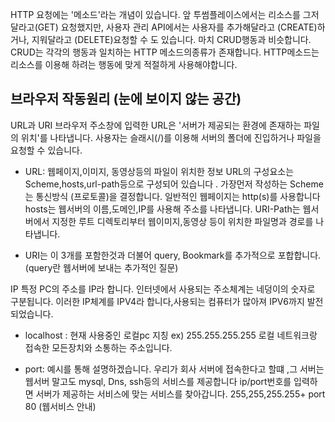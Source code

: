 HTTP 요청에는 '메소드'라는 개념이 있습니다. 앞 투썸플레이스에서는 리소스를 그저 달라고(GET) 요청했지만, 사용자 관리 API에서는 사용자를 추가해달라고 (CREATE)하거나, 지워달라고 (DELETE)요청할 수 도 있습니다. 마치 CRUD행동과 비슷합니다. CRUD는 각각의 행동과 일치하는 HTTP 메소드의종류가 존재합니다. HTTP메소드는 리소스를 이용해 하려는 행동에 맞게 적절하게 사용해야합니다.

## 브라우저 작동원리 (눈에 보이지 않는 공간)

URL과 URI 브라우저 주소창에 입력한 URL은 '서버가 제공되는 환경에 존재하는 파일의 위치'를 나타냅니다. 사용자는 슬래시(/)를 이용해 서버의 폴더에 진입하거나 파일을 요청할 수 있습니다.
- URL: 웹페이지,이미지, 동영상등의 파일이 위치한 정보 URL의 구성요소는 Scheme,hosts,url-path등으로 구성되어 있습니다 . 가장먼저 작성하는 Scheme는 통신방식 (프로토콜)을 결정합니다. 일반적인 웹페이지는 http(s)를 사용합니다 hosts는 웹서버의 이름,도메인,IP를 사용해 주소를 나타냅니다. URI-Path는 웹서버에서 지정한 루트 디렉토리부터 웹이미지,동영상 등이 위치한 파일명과 경로를 나타냅니다.

- URI는 이 3개를 포함한것과 더불어 query, Bookmark를 추가적으로 포합합니다.(query란 웹서버에 보내는 추가적인 질문)

IP 특정 PC의 주소를 IP라 합니다. 인터넷에서 사용되는 주소체계는 네덩이의 숫자로 구분됩니다. 이러한 IP체계를 IPV4라 합니다,사용되는 컴퓨터가 많아져 IPV6까지 발전되었습니다.

- localhost : 현재 사용중인 로컬pc 지칭 ex) 255.255.255.255 로컬 네트워크랑 접속한 모든장치와 소통하는 주소입니다.

- port: 예시를 통해 설명하겠습니다. 우리가 회사 서버에 접속한다고 할떄 ,그 서버는 웹서버 말고도 mysql, Dns, ssh등의 서비스를 제공합니다 ip/port번호를 입력하면 서버가 제공하는 서비스에 맞는 서비스를 찾아갑니다. 255,255,255.255+ port 80 (웹서비스 안내)
